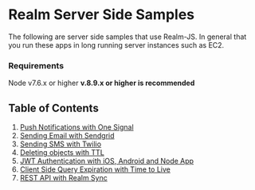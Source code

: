 # Realm Server Side Samples

The following are server side samples that use Realm-JS. In general that you run these apps in long running server instances such as EC2. 

### Requirements

Node v7.6.x or higher __v.8.9.x or higher is recommended__

## Table of Contents

1. [Push Notifications with One Signal](/01-push-notifications-with-one-signal)
2. [Sending Email with Sendgrid](02-sending-email-with-sendgrid)
3. [Sending SMS with Twilio](03-sending-text-messages-with-twilio)
4. [Deleting objects with TTL](04-deleting-objects-with-ttl)
5. [JWT Authentication with iOS, Android and Node App](05-jwt-authentication)
5. [Client Side Query Expiration with Time to Live](06-client-side-query-expiration)
11. [REST API with Realm Sync](11-rest-api)